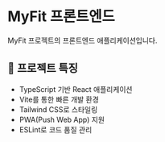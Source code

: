 # MyFit 프론트엔드

MyFit 프로젝트의 프론트엔드 애플리케이션입니다.

## 🚀 프로젝트 특징

- TypeScript 기반 React 애플리케이션
- Vite를 통한 빠른 개발 환경
- Tailwind CSS로 스타일링
- PWA(Push Web App) 지원
- ESLint로 코드 품질 관리
